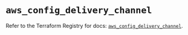 # `aws_config_delivery_channel`

Refer to the Terraform Registry for docs: [`aws_config_delivery_channel`](https://registry.terraform.io/providers/hashicorp/aws/5.92.0/docs/resources/config_delivery_channel).
